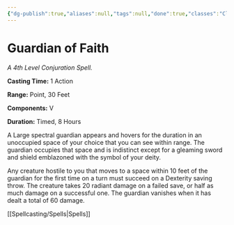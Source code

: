 ```yaml
---
{"dg-publish":true,"aliases":null,"tags":null,"done":true,"classes":"Cleric,","spellLevel":4,"school":"Conjuration","source":"PHB","permalink":"/spells/guardian-of-faith/","dgHomeLink":false,"dgPassFrontmatter":true}
---
```


# Guardian of Faith
*A 4th Level Conjuration Spell.*

**Casting Time:** 1 Action

**Range:** Point, 30 Feet

**Components:** V 

**Duration:** Timed, 8 Hours

A Large spectral guardian appears and hovers for the duration in an unoccupied space of your choice that you can see within range. The guardian occupies that space and is indistinct except for a gleaming sword and shield emblazoned with the symbol of your deity.



Any creature hostile to you that moves to a space within 10 feet of the guardian for the first time on a turn must succeed on a Dexterity saving throw. The creature takes 20 radiant damage on a failed save, or half as much damage on a successful one. The guardian vanishes when it has dealt a total of 60 damage.

[[Spellcasting/Spells|Spells]]